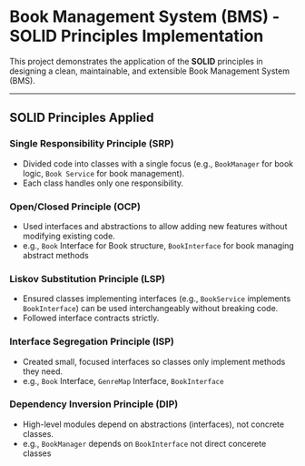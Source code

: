 # Book Management System (BMS) - SOLID Principles Implementation

This project demonstrates the application of the **SOLID** principles in designing a clean, maintainable, and extensible Book Management System (BMS).

---

## SOLID Principles Applied

### Single Responsibility Principle (SRP)
- Divided code into classes with a single focus (e.g., `BookManager` for book logic, `Book Service` for book management).
- Each class handles only one responsibility.

### Open/Closed Principle (OCP)
- Used interfaces and abstractions to allow adding new features without modifying existing code.
- e.g., `Book` Interface for Book structure, `BookInterface` for book managing abstract methods

### Liskov Substitution Principle (LSP)
- Ensured classes implementing interfaces (e.g., `BookService` implements `BookInterface`) can be used interchangeably without breaking code.
- Followed interface contracts strictly.

### Interface Segregation Principle (ISP)
- Created small, focused interfaces so classes only implement methods they need.
- e.g., `Book` Interface, `GenreMap` Interface, `BookInterface`

### Dependency Inversion Principle (DIP)
- High-level modules depend on abstractions (interfaces), not concrete classes.
- e.g., `BookManager` depends on `BookInterface` not direct concerete classes
